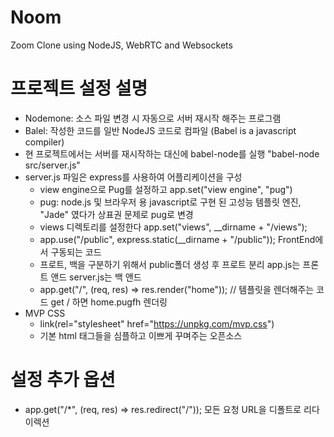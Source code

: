 # Noom
Zoom Clone using NodeJS, WebRTC and Websockets

# 프로젝트 설정 설명
+ Nodemone: 소스 파일 변경 시 자동으로 서버 재시작 해주는 프로그램
+ Balel: 작성한 코드를 일반 NodeJS 코드로 컴파일 (Babel is a javascript compiler)
+ 현 프로젝트에서는 서버를 재시작하는 대신에 babel-node를 실행 "babel-node src/server.js"
+ server.js 파일은 express를 사용하여 어플리케이션을 구성
    - view engine으로 Pug를 설정하고 app.set("view engine", "pug")
    - pug: node.js 및 브라우저 용 javascript로 구현 된 고성능 템플릿 엔진, "Jade" 였다가 상표권 문제로 pug로 변경
    - views 디렉토리를 설정한다 app.set("views", __dirname + "/views");
    - app.use("/public", express.static(__dirname + "/public")); FrontEnd에서 구동되는 코드
    - 프로트, 백을 구분하기 위해서 public폴더 생성 후 프로트 분리 app.js는 프론트 앤드 server.js는 백 앤드
    - app.get("/", (req, res) => res.render("home")); // 템플릿을 렌더해주는 코드 get / 하면 home.pugfh 렌더링
+ MVP CSS
    - link(rel="stylesheet" href="https://unpkg.com/mvp.css")
    - 기본 html 태그들을 심플하고 이쁘게 꾸며주는 오픈소스

# 설정 추가 옵션
+ app.get("/*", (req, res) => res.redirect("/")); 모든 요청 URL을 디폴트로 리다이렉션
